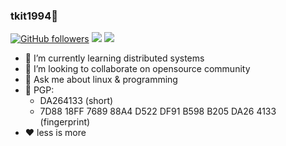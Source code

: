 ### tkit1994👋

[![GitHub followers](https://img.shields.io/github/followers/tkit1994?&style=for-the-badge)](https://github.com/tkit1994?tab=followers)
[![](https://img.shields.io/badge/-t.me/tkit1994-grey?style=for-the-badge&logo=Telegram&logoColor=2ca5e0)](https://t.me/tkit1994)
[![](https://img.shields.io/badge/-mail-grey?style=for-the-badge&logo=Gmail&logoColor=2ca5e0)](mailto:ch1994@outlook.com)

- 🌱 I’m currently learning distributed systems
- 👯 I’m looking to collaborate on opensource community
- 💬 Ask me about linux & programming
- 🔑 PGP: 
  - DA264133 (short)
  - 7D88 18FF 7689 88A4 D522  DF91 B598 B205 DA26 4133 (fingerprint)
- ❤️ less is more

